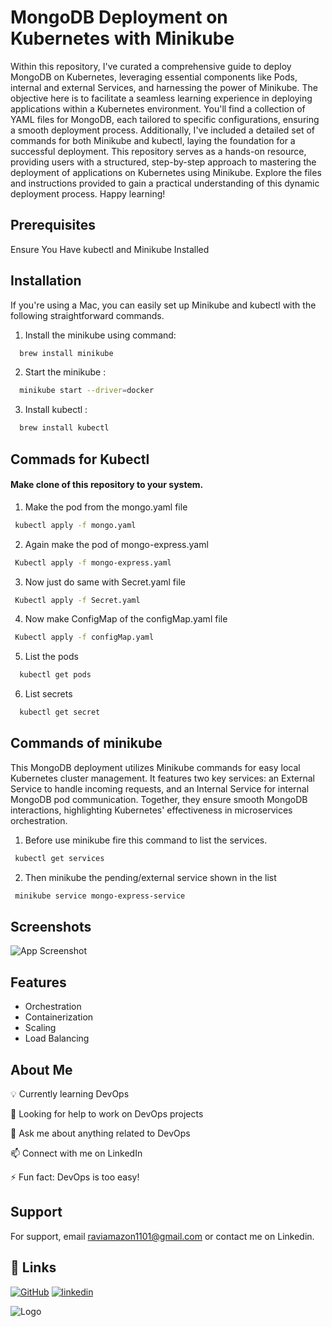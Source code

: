 
# MongoDB Deployment on Kubernetes with Minikube

Within this repository, I've curated a comprehensive guide to deploy MongoDB on Kubernetes, leveraging essential components like Pods, internal and external Services, and harnessing the power of Minikube. The objective here is to facilitate a seamless learning experience in deploying applications within a Kubernetes environment. You'll find a collection of YAML files for MongoDB, each tailored to specific configurations, ensuring a smooth deployment process. Additionally, I've included a detailed set of commands for both Minikube and kubectl, laying the foundation for a successful deployment. This repository serves as a hands-on resource, providing users with a structured, step-by-step approach to mastering the deployment of applications on Kubernetes using Minikube. Explore the files and instructions provided to gain a practical understanding of this dynamic deployment process. Happy learning!



## Prerequisites

Ensure You Have kubectl and Minikube Installed





## Installation

If you're using a Mac, you can easily set up Minikube and kubectl with the following straightforward commands.

1. Install the minikube using command:
```bash
  brew install minikube
```
    
2. Start the minikube :
```bash
  minikube start --driver=docker
```

3. Install kubectl :
```bash
  brew install kubectl 
```
## Commads for Kubectl

#### Make clone of this repository to your system. 

1. Make the pod from the mongo.yaml file
```bash
 kubectl apply -f mongo.yaml
```

2. Again make the pod of mongo-express.yaml
```bash
 Kubectl apply -f mongo-express.yaml
```
3. Now just do same with Secret.yaml file
```bash
 Kubectl apply -f Secret.yaml
```
4. Now make ConfigMap of the configMap.yaml file
```bash
 Kubectl apply -f configMap.yaml
```
5. List the pods
```bash
  kubectl get pods
```
6. List secrets
```bash
  kubectl get secret
```

## Commands of minikube

This MongoDB deployment utilizes Minikube commands for easy local Kubernetes cluster management. It features two key services: an External Service to handle incoming requests, and an Internal Service for internal MongoDB pod communication. Together, they ensure smooth MongoDB interactions, highlighting Kubernetes' effectiveness in microservices orchestration.

1. Before use minikube fire this command to list the services.
```bash
 kubectl get services
```
2. Then minikube the pending/external service shown in the list
```bash
 minikube service mongo-express-service
```

 

## Screenshots

![App Screenshot](https://jksdjhksdkhj.s3.ap-south-1.amazonaws.com/Screenshot%202023-11-09%20at%202.51.22%20PM.png?response-content-disposition=inline&X-Amz-Security-Token=IQoJb3JpZ2luX2VjEJn%2F%2F%2F%2F%2F%2F%2F%2F%2F%2FwEaCmFwLXNvdXRoLTEiSDBGAiEAlhj4FZNpKOI5XUugOtaUe2h0UTAOjDvRulLmoJ2OZ1gCIQChiIaOioaFkWPVDugI6LQM0sRWzp06I1RkUvZ%2Bt5FWmSrtAgjS%2F%2F%2F%2F%2F%2F%2F%2F%2F%2F8BEAAaDDIzMDQyMDk3OTE3MCIMmmmmnhC9A6hwNfkmKsEC13IuI2944eiYUHdCkRm9ggiYymyd1pydqgU%2B4UNwTYWliNUAucwkX4ad3N%2FBjq55UPg7keqMZVR8CG%2FnkSQYAEcLgflVu27s1Gu2KJZQuDCPFyelKbQNb53wwFXnADgtFUc9ryEruDOkuKnP4CGyGgR2ly%2FwLfhqyo8adtCp21xTc9F%2B70m8VUS2Ultbx2LitgkOWJ9pOgJnD7yzezuO4ddHnL8ImLelgk6QiMiLumfd6lrRPwNtfnS42scRLclb5jAnKQeOQ0kZ5h7WcgXn2zXjvu8K5yGOyn4Ui1JJP12sso02gQAVeQWwRKRCPVJpUzdZiVoxV%2Fek2MDu6Scv%2F4KxskOTxEchGAVXDkr7hjRb3EfWLwgP5ZNYuY4HdLb4V5W7Jz8GwQfTHMJ%2BXV40NS7HJKGYDrwA3D%2BQFKoKDCBfMMfGsqoGOrICdUupPmmze8J7y3Fpk0MO1ed%2FWgk45i587CDI1supwEOXB65vv0nmt8TzX8cqI1G8OXMmb5PkuagU6U9uY3R5Xc0KLTMH3MV%2BCidSW4KgExBJRzZz8TTG4rbJZY2oz%2B%2FiwhoV%2FEEd1X3JlAg9%2F4X3nT8AodJXQeUKWEHRap6Ea75b2f3MxqeCLeDt%2BF1sFZDUnlKbMYYko1SEPkwm6uvlFeIjORG%2FmkJsWGsJM3IfX8A5j1kXAWQLwS6SlPXG2q%2Be7LRgViI60%2BdLZ5zADzOw%2BibIPwXfA4F%2B9djmYIiGCMx7qMF%2FUSIh2ilad4Gd7ZIInfftA5YwObKOuOz1G5GEnrCbn2VTUEG%2FEGGDXC979LoNUpetfi1CKGhlTEs32V6%2Bcn2TpX%2BKNLZbo337DJ7B71rA&X-Amz-Algorithm=AWS4-HMAC-SHA256&X-Amz-Date=20231109T092216Z&X-Amz-SignedHeaders=host&X-Amz-Expires=300&X-Amz-Credential=ASIATLJRJDXRBYT4VH4Y%2F20231109%2Fap-south-1%2Fs3%2Faws4_request&X-Amz-Signature=8078b75d64cba2999b18d5f5238082caebf219bc5742a06cbe57a5b9b990ae43)


## Features 

- Orchestration
- Containerization 
- Scaling
- Load Balancing


## About Me

💡 Currently learning DevOps

🤝 Looking for help to work on DevOps projects

💬 Ask me about anything related to DevOps

📫 Connect with me on LinkedIn

⚡️ Fun fact: DevOps is too easy!

## Support

For support, email raviamazon1101@gmail.com or contact me on Linkedin.


## 🔗 Links
[![GitHub](https://img.shields.io/badge/my_portfolio-000?style=for-the-badge&logo=ko-fi&logoColor=white)](https://github.com/RaviChandra001)
[![linkedin](https://img.shields.io/badge/linkedin-0A66C2?style=for-the-badge&logo=linkedin&logoColor=white)](https://www.linkedin.com/)



![Logo](https://jksdjhksdkhj.s3.ap-south-1.amazonaws.com/Kubernetes-Logo.jpg?response-content-disposition=inline&X-Amz-Security-Token=IQoJb3JpZ2luX2VjEJn%2F%2F%2F%2F%2F%2F%2F%2F%2F%2FwEaCmFwLXNvdXRoLTEiSDBGAiEAlhj4FZNpKOI5XUugOtaUe2h0UTAOjDvRulLmoJ2OZ1gCIQChiIaOioaFkWPVDugI6LQM0sRWzp06I1RkUvZ%2Bt5FWmSrtAgjS%2F%2F%2F%2F%2F%2F%2F%2F%2F%2F8BEAAaDDIzMDQyMDk3OTE3MCIMmmmmnhC9A6hwNfkmKsEC13IuI2944eiYUHdCkRm9ggiYymyd1pydqgU%2B4UNwTYWliNUAucwkX4ad3N%2FBjq55UPg7keqMZVR8CG%2FnkSQYAEcLgflVu27s1Gu2KJZQuDCPFyelKbQNb53wwFXnADgtFUc9ryEruDOkuKnP4CGyGgR2ly%2FwLfhqyo8adtCp21xTc9F%2B70m8VUS2Ultbx2LitgkOWJ9pOgJnD7yzezuO4ddHnL8ImLelgk6QiMiLumfd6lrRPwNtfnS42scRLclb5jAnKQeOQ0kZ5h7WcgXn2zXjvu8K5yGOyn4Ui1JJP12sso02gQAVeQWwRKRCPVJpUzdZiVoxV%2Fek2MDu6Scv%2F4KxskOTxEchGAVXDkr7hjRb3EfWLwgP5ZNYuY4HdLb4V5W7Jz8GwQfTHMJ%2BXV40NS7HJKGYDrwA3D%2BQFKoKDCBfMMfGsqoGOrICdUupPmmze8J7y3Fpk0MO1ed%2FWgk45i587CDI1supwEOXB65vv0nmt8TzX8cqI1G8OXMmb5PkuagU6U9uY3R5Xc0KLTMH3MV%2BCidSW4KgExBJRzZz8TTG4rbJZY2oz%2B%2FiwhoV%2FEEd1X3JlAg9%2F4X3nT8AodJXQeUKWEHRap6Ea75b2f3MxqeCLeDt%2BF1sFZDUnlKbMYYko1SEPkwm6uvlFeIjORG%2FmkJsWGsJM3IfX8A5j1kXAWQLwS6SlPXG2q%2Be7LRgViI60%2BdLZ5zADzOw%2BibIPwXfA4F%2B9djmYIiGCMx7qMF%2FUSIh2ilad4Gd7ZIInfftA5YwObKOuOz1G5GEnrCbn2VTUEG%2FEGGDXC979LoNUpetfi1CKGhlTEs32V6%2Bcn2TpX%2BKNLZbo337DJ7B71rA&X-Amz-Algorithm=AWS4-HMAC-SHA256&X-Amz-Date=20231109T092006Z&X-Amz-SignedHeaders=host&X-Amz-Expires=299&X-Amz-Credential=ASIATLJRJDXRBYT4VH4Y%2F20231109%2Fap-south-1%2Fs3%2Faws4_request&X-Amz-Signature=c8814ad5dd0000dc4f6d83e0619c7fe7636dd6fd12cf6408992d212f76bd0474)

